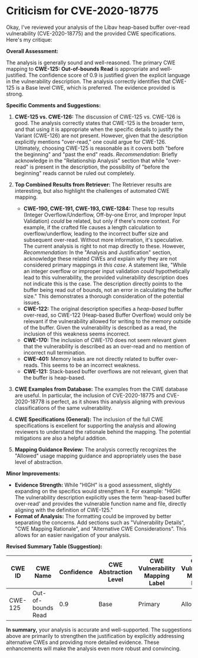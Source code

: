 # Criticism for CVE-2020-18775

Okay, I've reviewed your analysis of the Libav heap-based buffer over-read vulnerability (CVE-2020-18775) and the provided CWE specifications. Here's my critique:

**Overall Assessment:**

The analysis is generally sound and well-reasoned.  The primary CWE mapping to **CWE-125: Out-of-bounds Read** is appropriate and well-justified.  The confidence score of 0.9 is justified given the explicit language in the vulnerability description.  The analysis correctly identifies that CWE-125 is a Base level CWE, which is preferred.  The evidence provided is strong.

**Specific Comments and Suggestions:**

1.  **CWE-125 vs. CWE-126:** The discussion of CWE-125 vs. CWE-126 is good. The analysis correctly states that CWE-125 is the broader term, and that using it is appropriate when the specific details to justify the Variant (CWE-126) are not present.  However, given that the description explicitly mentions "over-read," one could argue for CWE-126. Ultimately, choosing CWE-125 is reasonable as it covers both "before the beginning" and "past the end" reads. *Recommendation*: Briefly acknowledge in the "Relationship Analysis" section that while "over-read" is present in the description, the possibility of "before the beginning" reads cannot be ruled out completely.

2.  **Top Combined Results from Retriever:** The Retriever results are interesting, but also highlight the challenges of automated CWE mapping.

    *   **CWE-190, CWE-191, CWE-193, CWE-1284:** These top results (Integer Overflow/Underflow, Off-by-one Error, and Improper Input Validation) *could* be related, but only if there's more context. For example, if the crafted file causes a length calculation to overflow/underflow, leading to the incorrect buffer size and subsequent over-read. Without more information, it's speculative. The current analysis is right to not map directly to these. However, *Recommendation*: In the "Analysis and Justification" section, acknowledge these related CWEs and explain *why* they are not considered primary mappings *in this case*. A statement like, "While an integer overflow or improper input validation *could* hypothetically lead to this vulnerability, the provided vulnerability description does not indicate this is the case. The description directly points to the buffer being read out of bounds, not an error in calculating the buffer size." This demonstrates a thorough consideration of the potential issues.
    *   **CWE-122:** The original description specifies a *heap-based* buffer over-read, so CWE-122 (Heap-based Buffer Overflow) would only be relevant if the vulnerability allowed for writing to the memory outside of the buffer. Given the vulnerability is described as a read, the inclusion of this weakness seems incorrect.
    *  **CWE-170:** The inclusion of CWE-170 does not seem relevant given that the vulnerability is described as an over-read and no mention of incorrect null termination.
    *   **CWE-401:** Memory leaks are not directly related to buffer over-reads. This seems to be an incorrect weakness.
    *   **CWE-121:** Stack-based buffer overflows are not relevant, given that the buffer is heap-based.

3.  **CWE Examples from Database:** The examples from the CWE database are useful. In particular, the inclusion of CVE-2020-18775 and CVE-2020-18778 is perfect, as it shows this analysis aligning with previous classifications of the same vulnerability.

4.  **CWE Specifications (General):** The inclusion of the full CWE specifications is excellent for supporting the analysis and allowing reviewers to understand the rationale behind the mapping. The potential mitigations are also a helpful addition.

5.  **Mapping Guidance Review:** The analysis correctly recognizes the "Allowed" usage mapping guidance and appropriately uses the base level of abstraction.

**Minor Improvements:**

*   **Evidence Strength:** While "HIGH" is a good assessment, slightly expanding on the specifics would strengthen it. For example: "HIGH: The vulnerability description explicitly uses the term 'heap-based buffer over-read' and provides the vulnerable function name and file, directly aligning with the definition of CWE-125."
*   **Format of Analysis:** The formatting could be improved by better separating the concerns. Add sections such as "Vulnerability Details", "CWE Mapping Rationale", and "Alternative CWE Considerations". This allows for an easier navigation of your analysis.

**Revised Summary Table (Suggestion):**

| CWE ID | CWE Name | Confidence | CWE Abstraction Level | CWE Vulnerability Mapping Label | CWE-Vulnerability Mapping Notes |
|---|---|---|---|---|---|
| CWE-125 | Out-of-bounds Read | 0.9 | Base | Primary | Allowed | The vulnerability description explicitly states "heap-based buffer over-read." |

**In summary,** your analysis is accurate and well-supported. The suggestions above are primarily to strengthen the justification by explicitly addressing alternative CWEs and providing more detailed evidence. These enhancements will make the analysis even more robust and convincing.